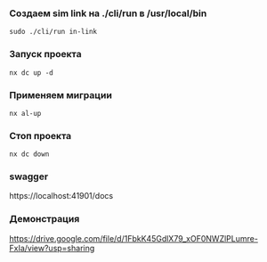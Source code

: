 ###  Создаем sim link на ./cli/run в /usr/local/bin
```shell
sudo ./cli/run in-link
```

### Запуск проекта
```shell
nx dc up -d
```

### Применяем миграции
```shell
nx al-up
```

### Стоп проекта
```shell
nx dc down
```

### swagger
https://localhost:41901/docs

### Демонстрация
https://drive.google.com/file/d/1FbkK45GdlX79_xOF0NWZlPLumre-FxIa/view?usp=sharing